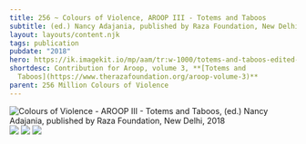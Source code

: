 ```yaml
---
title: 256 ~ Colours of Violence, AROOP III - Totems and Taboos
subtitle: (ed.) Nancy Adajania, published by Raza Foundation, New Delhi, 2018
layout: layouts/content.njk
tags: publication
pubdate: "2018"
hero: https://ik.imagekit.io/mp/aam/tr:w-1000/totems-and-taboos-edited-by-nancy-adajania-aroop-volume-3.jpg
shortdesc: Contribution for Aroop, volume 3, **[Totems and
  Taboos](https://www.therazafoundation.org/aroop-volume-3)**
parent: 256 Million Colours of Violence
---
```

![Colours of Violence - AROOP III - Totems and Taboos, (ed.) Nancy Adajania, published by Raza Foundation, New Delhi, 2018](https://ik.imagekit.io/mp/aam/tr:w-1000/aroop-page-1.jpg)
![](https://ik.imagekit.io/mp/aam/tr:w-1000/aroop-page-3.jpg)
![](https://ik.imagekit.io/mp/aam/tr:w-1000/aroop-page-4.png)
![](https://ik.imagekit.io/mp/aam/tr:w-1000/aroop-page-2.jpg)
